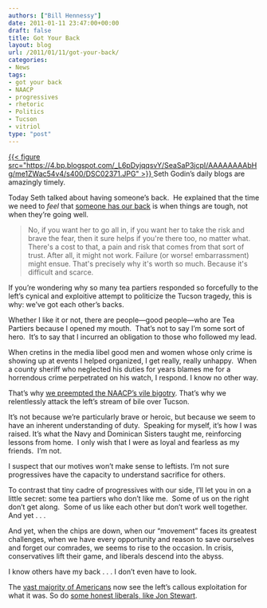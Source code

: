 ```yaml
---
authors: ["Bill Hennessy"]
date: 2011-01-11 23:47:00+00:00
draft: false
title: Got Your Back
layout: blog
url: /2011/01/11/got-your-back/
categories:
- News
tags:
- got your back
- NAACP
- progressives
- rhetoric
- Politics
- Tucson
- vitriol
type: "post"
---
```


[{{< figure src="https://4.bp.blogspot.com/_L6pDyjqqsvY/SeaSaP3jcpI/AAAAAAAAbHg/me1ZWac54v4/s400/DSC02371.JPG" >}}
](https://gatewaypundit.rightnetwork.com)Seth Godin’s daily blogs are amazingly timely.

Today Seth talked about having someone’s back.  He explained that the time we need to _feel_ that [someone has our back](https://sethgodin.typepad.com/seths_blog/2011/01/ive-got-your-back.html) is when things are tough, not when they’re going well.


> No, if you want her to go all in, if you want her to take the risk and brave the fear, then it sure helps if you're there too, no matter what. There's a cost to that, a pain and risk that comes from that sort of trust. After all, it might not work. Failure (or worse! embarrassment) might ensue. That's precisely why it's worth so much. Because it's difficult and scarce.


If you’re wondering why so many tea partiers responded so forcefully to the left’s cynical and exploitive attempt to politicize the Tucson tragedy, this is why: we’ve got each other’s backs.

Whether I like it or not, there are people—good people—who are Tea Partiers because I opened my mouth.  That’s not to say I’m some sort of hero.  It’s to say that I incurred an obligation to those who followed my lead.

When cretins in the media libel good men and women whose only crime is showing up at events I helped organized, I get really, really unhappy.  When a county sheriff who neglected his duties for years blames me for a horrendous crime perpetrated on his watch, I respond. I know no other way.

That’s why [we preempted the NAACP’s vile bigotry](https://stlouisteaparty.com/2010/07/13/st-louis-tea-party-condemns-naacp-slur/). That’s why we relentlessly attack the left’s stream of bile over Tucson.

It’s not because we’re particularly brave or heroic, but because we seem to have an inherent understanding of duty.  Speaking for myself, it’s how I was raised. It’s what the Navy and Dominican Sisters taught me, reinforcing lessons from home.  I only wish that I were as loyal and fearless as my friends.  I’m not.

I suspect that our motives won’t make sense to leftists. I’m not sure progressives have the capacity to understand sacrifice for others.

To contrast that tiny cadre of progressives with our side, I’ll let you in on a little secret: some tea partiers who don’t like me.  Some of us on the right don’t get along.  Some of us like each other but don’t work well together.  And yet . . .

And yet, when the chips are down, when our “movement” faces its greatest challenges, when we have every opportunity and reason to save ourselves and forget our comrades, we seems to rise to the occasion. In crisis, conservatives lift their game, and liberals descend into the abyss.

I know others have my back . . . I don’t even have to look.

The [vast majority of Americans](https://gatewaypundit.rightnetwork.com/2011/01/sorry-libs-only-32-of-public-agree-that-political-rhetoric-was-cause-of-tucson-slaughter/) now see the left’s callous exploitation for what it was. So do [some honest liberals, like Jon Stewart](https://www.mediaite.com/tv/jon-stewart-doesnt-blame-toxic-political-discourse-for-arizona-shooting-tragedy/).
